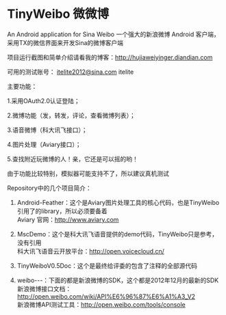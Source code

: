 TinyWeibo  微微博
=========

An Android application for Sina Weibo 一个强大的新浪微博 Android 客户端，采用TX的微信界面来开发Sina的微博客户端

项目运行截图和简单介绍请看我的博客：http://hujiaweiyinger.diandian.com

可用的测试账号：  itelite2012@sina.com   itelite

主要功能：

1.采用OAuth2.0认证登陆；

2.微博功能（发，转发，评论，查看微博列表）；

3.语音微博（科大讯飞接口）；

4.图片处理（Aviary接口）；

5.查找附近玩微博的人！亲，它还是可以摇的哟！

由于功能比较特别，模拟器可能支持不了，所以建议真机测试

Repository中的几个项目简介：

1. Android-Feather：这个是Aviary图片处理工具的核心代码，也是TinyWeibo引用了的library，所以必须要备着<br>
   Aviary 官网：http://www.aviary.com

2. MscDemo：这个是科大讯飞语音提供的demo代码，TinyWeibo只是参考，没有引用<br>
   科大讯飞语音云开放平台：http://open.voicecloud.cn/

3. TinyWeiboV0.5Doc：这个是最终给评委的包含了注释的全部源代码

4. weibo---：下面的都是新浪微博的SDK，这个都是2012年12月的最新的SDK<br>
   新浪微博接口文档：http://open.weibo.com/wiki/API%E6%96%87%E6%A1%A3_V2<br>
   新浪微博API测试工具：http://open.weibo.com/tools/console<br>

